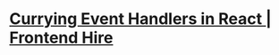 # [Currying Event Handlers in React | Frontend Hire](https://www.frontendhire.com/questions/currying-2-react)
